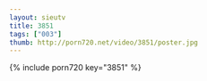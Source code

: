 ```yaml
--- 
layout: sieutv
title: 3851
tags: ["003"]
thumb: http://porn720.net/video/3851/poster.jpg
---
```

{% include porn720 key="3851" %} 
